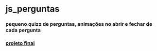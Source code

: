 # js_perguntas
### pequeno quizz de perguntas, animações no abrir e fechar de cada pergunta
### [projeto final](https://hugoresende27.github.io/js_perguntas/)
 
